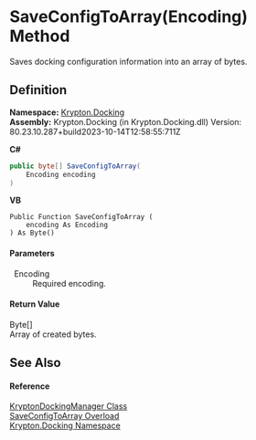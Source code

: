 # SaveConfigToArray(Encoding) Method


Saves docking configuration information into an array of bytes.



## Definition
**Namespace:** <a href="98399376-cf41-9454-4b4d-4fab2ca20bc7.md">Krypton.Docking</a>  
**Assembly:** Krypton.Docking (in Krypton.Docking.dll) Version: 80.23.10.287+build2023-10-14T12:58:55:711Z

**C#**
``` C#
public byte[] SaveConfigToArray(
	Encoding encoding
)
```
**VB**
``` VB
Public Function SaveConfigToArray ( 
	encoding As Encoding
) As Byte()
```



#### Parameters
<dl><dt>  Encoding</dt><dd>Required encoding.</dd></dl>

#### Return Value
Byte[]  
Array of created bytes.

## See Also


#### Reference
<a href="6c9c237d-95cb-a4ce-72c6-cd7684d3287e.md">KryptonDockingManager Class</a>  
<a href="a6ff4184-f402-13a5-c94d-de9c0cdb1bfc.md">SaveConfigToArray Overload</a>  
<a href="98399376-cf41-9454-4b4d-4fab2ca20bc7.md">Krypton.Docking Namespace</a>  
